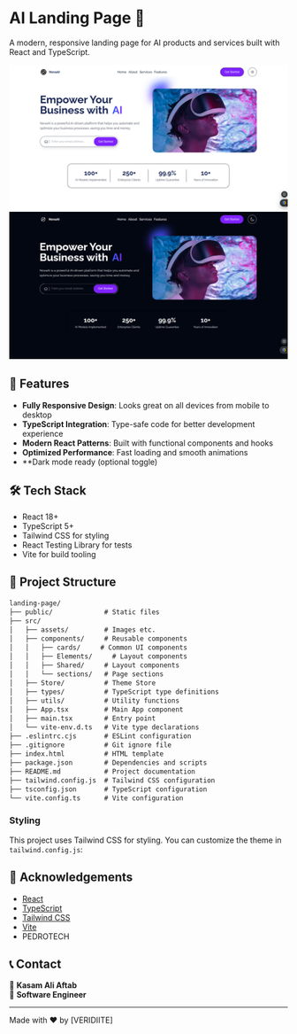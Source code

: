 # AI Landing Page 🚀

A modern, responsive landing page for AI products and services built with React and TypeScript.

![AI Landing Page](LP2.png)
![AI Landing Page](LP1.png)

## 🌟 Features

- **Fully Responsive Design**: Looks great on all devices from mobile to desktop
- **TypeScript Integration**: Type-safe code for better development experience
- **Modern React Patterns**: Built with functional components and hooks
- **Optimized Performance**: Fast loading and smooth animations
- **Dark mode ready (optional toggle)  

## 🛠️ Tech Stack

- React 18+
- TypeScript 5+
- Tailwind CSS for styling
- React Testing Library for tests
- Vite for build tooling


## 📁 Project Structure

```
landing-page/
├── public/             # Static files
├── src/
│   ├── assets/         # Images etc.
│   ├── components/     # Reusable components
│   │   ├── cards/     # Common UI components
│   │   ├── Elements/     # Layout components
│   │   ├── Shared/     # Layout components
│   │   └── sections/   # Page sections
│   ├── Store/          # Theme Store
│   ├── types/          # TypeScript type definitions
│   ├── utils/          # Utility functions
│   ├── App.tsx         # Main App component
│   ├── main.tsx        # Entry point
│   └── vite-env.d.ts   # Vite type declarations
├── .eslintrc.cjs       # ESLint configuration
├── .gitignore          # Git ignore file
├── index.html          # HTML template
├── package.json        # Dependencies and scripts
├── README.md           # Project documentation
├── tailwind.config.js  # Tailwind CSS configuration
├── tsconfig.json       # TypeScript configuration
└── vite.config.ts      # Vite configuration
```


### Styling

This project uses Tailwind CSS for styling. You can customize the theme in `tailwind.config.js`:

## 🙏 Acknowledgements

- [React](https://reactjs.org/)
- [TypeScript](https://www.typescriptlang.org/)
- [Tailwind CSS](https://tailwindcss.com/)
- [Vite](https://vitejs.dev/)
- PEDROTECH

## 📞 Contact

👤 **Kasam Ali Aftab**  
💼 **Software Engineer**  


---

Made with ❤️ by [VERIDIITE]
